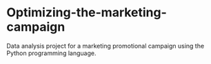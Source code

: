 # Optimizing-the-marketing-campaign
Data analysis project for a marketing promotional campaign using the Python programming language.
